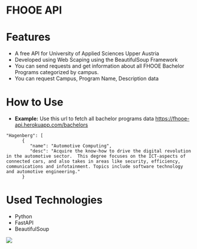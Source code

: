 # FHOOE API
 
# Features
- A free API for University of Applied Sciences Upper Austria
- Developed using Web Scaping using the BeautifulSoup Framework
- You can send requests and get information about all FHOOE Bachelor Programs categorized by campus.
- You can request Campus, Program Name, Description data

# How to Use
- **Example:** Use this url to fetch all bachelor programs data 
https://fhooe-api.herokuapp.com/bachelors

```
"Hagenberg": [
      {
         "name": "Automotive Computing",
         "desc": "Acquire the know-how to drive the digital revolution in the automotive sector.  This degree focuses on the ICT-aspects of connected cars, and also takes in areas like security, efficiency, communications and infotainment. Topics include software technology and automotive engineering."
      }
```

# Used Technologies
- Python
- FastAPI
- BeautifulSoup

[![](https://i.ibb.co/xXPPb4J/fhooe.png)](https://i.ibb.co/xXPPb4J/fhooe.png)
